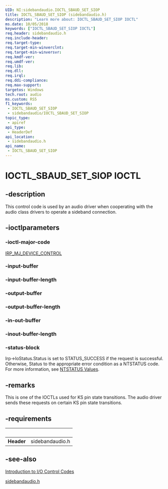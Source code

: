 ```yaml
---
UID: NI:sidebandaudio.IOCTL_SBAUD_SET_SIOP
title: IOCTL_SBAUD_SET_SIOP (sidebandaudio.h)
description: "Learn more about: IOCTL_SBAUD_SET_SIOP IOCTL"
ms.date: 10/05/2018
keywords: ["IOCTL_SBAUD_SET_SIOP IOCTL"]
req.header: sidebandaudio.h
req.include-header: 
req.target-type: 
req.target-min-winverclnt: 
req.target-min-winversvr: 
req.kmdf-ver: 
req.umdf-ver: 
req.lib: 
req.dll: 
req.irql: 
req.ddi-compliance: 
req.max-support: 
targetos: Windows
tech.root: audio
ms.custom: RS5
f1_keywords:
 - IOCTL_SBAUD_SET_SIOP
 - sidebandaudio/IOCTL_SBAUD_SET_SIOP
topic_type:
 - apiref
api_type:
 - HeaderDef
api_location:
 - sidebandaudio.h
api_name:
 - IOCTL_SBAUD_SET_SIOP
---
```


# IOCTL_SBAUD_SET_SIOP IOCTL


## -description

This control code is used by an audio driver when cooperating with the audio class drivers to operate a sideband connection.

## -ioctlparameters

### -ioctl-major-code

[IRP_MJ_DEVICE_CONTROL](/windows-hardware/drivers/kernel/irp-mj-device-control)

### -input-buffer


### -input-buffer-length 


### -output-buffer


### -output-buffer-length 


### -in-out-buffer


### -inout-buffer-length 


### -status-block

Irp->IoStatus.Status is set to STATUS_SUCCESS if the request is successful. Otherwise, Status to the appropriate error condition as a NTSTATUS code.  For more information, see [NTSTATUS Values](/windows-hardware/drivers/kernel/ntstatus-values).


## -remarks

This is one of the IOCTLs used for KS pin state transitions. The audio driver sends these requests on certain KS pin state transitions.


## -requirements

| &nbsp; | &nbsp; |
| ---- |:---- |
| **Header** | sidebandaudio.h |

## -see-also

[Introduction to I/O Control Codes](/windows-hardware/drivers/kernel/introduction-to-i-o-control-codes)

[sidebandaudio.h](index.md)

